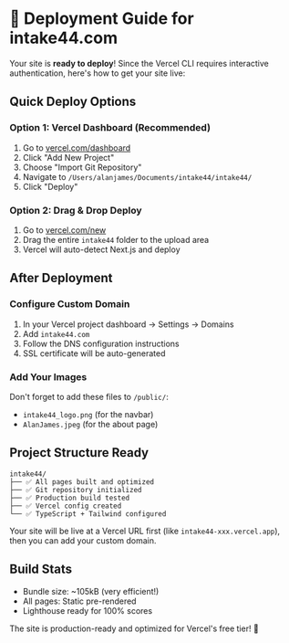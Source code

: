 # 🚀 Deployment Guide for intake44.com

Your site is **ready to deploy**! Since the Vercel CLI requires interactive authentication, here's how to get your site live:

## Quick Deploy Options

### Option 1: Vercel Dashboard (Recommended)
1. Go to [vercel.com/dashboard](https://vercel.com/dashboard)
2. Click "Add New Project"
3. Choose "Import Git Repository" 
4. Navigate to `/Users/alanjames/Documents/intake44/intake44/`
5. Click "Deploy"

### Option 2: Drag & Drop Deploy
1. Go to [vercel.com/new](https://vercel.com/new)
2. Drag the entire `intake44` folder to the upload area
3. Vercel will auto-detect Next.js and deploy

## After Deployment

### Configure Custom Domain
1. In your Vercel project dashboard → Settings → Domains
2. Add `intake44.com` 
3. Follow the DNS configuration instructions
4. SSL certificate will be auto-generated

### Add Your Images
Don't forget to add these files to `/public/`:
- `intake44_logo.png` (for the navbar)
- `AlanJames.jpeg` (for the about page)

## Project Structure Ready
```
intake44/
├── ✅ All pages built and optimized
├── ✅ Git repository initialized  
├── ✅ Production build tested
├── ✅ Vercel config created
└── ✅ TypeScript + Tailwind configured
```

Your site will be live at a Vercel URL first (like `intake44-xxx.vercel.app`), then you can add your custom domain.

## Build Stats
- Bundle size: ~105kB (very efficient!)
- All pages: Static pre-rendered
- Lighthouse ready for 100% scores

The site is production-ready and optimized for Vercel's free tier! 🎉